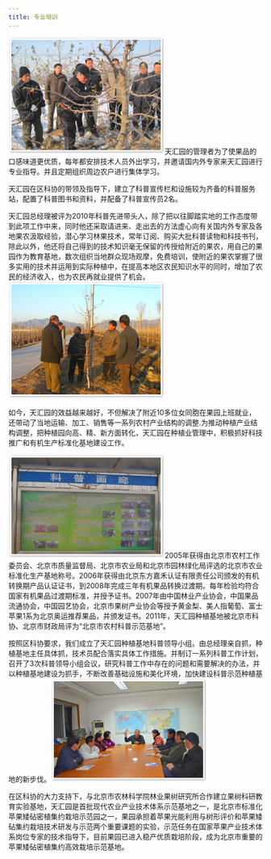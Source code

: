 ```yaml
---
title: 专业培训
---
```


![专业培训1](t1.jpg?class=float-left)天汇园的管理者为了使果品的口感味道更优质，每年都安排技术人员外出学习，并邀请国内外专家来天汇园进行专业指导。并且定期组织周边农户进行集体学习。

天汇园在区科协的带领及指导下，建立了科普宣传栏和设施较为齐备的科普服务站，配置了科普图书和资料，并配备了科普宣传员2名。

天汇园总经理被评为2010年科普先进带头人，除了把以往脚踏实地的工作态度带到此项工作中来，同时他还采取请进来、走出去的方法虚心向有关国内外专家及各地果农汲取经验，潜心学习林果技术，常年订阅、购买大批科普读物和科技书刊，除此以外，他还将自己得到的技术知识毫无保留的传授给附近的果农，用自己的果园作为教育基地，数次组织当地群众现场观摩，免费培训，使附近的果农掌握了很多实用的技术并运用到实际种植中，在提高本地区农民知识水平的同时，增加了农民的经济收入，也为农民再就业提供了机会。![专业培训2](t2.jpg?class=float-right)


如今，天汇园的效益越来越好，不但解决了附近10多位女同胞在果园上班就业，还带动了当地运输、加工、销售等一系列农村产业结构的调整.为推动种植产业结构调整，把种植园向高、精、新方面转化，天汇园在种植业管理中，积极抓好科技推广和有机生产标准化基地建设工作。

![专业培训3](t3.jpg?class=float-left)2005年获得由北京市农村工作委员会、北京市质量监督局、北京市农业局和北京市园林绿化局评选的北京市农业标准化生产基地称号。2006年获得由北京东方嘉禾认证有限责任公司颁发的有机转换期产品认证证书，到2008年完成三年有机果品转换过渡期。每年检验均符合国家有机果品过渡期标准，并授予证书。2007年由中国林业产业协会，中国果品流通协会，中国园艺协会，北京市果树产业协会等授予黄金梨、美人指葡萄、富士苹果1系为北京奥运推荐果品，并颁发证书。2011年，天汇园种植基地被北京市科协、北京市财政局评为“北京市农村科普示范基地”。

按照区科协要求，我们成立了天汇园种植基地科普领导小组。由总经理亲自抓，种植基地主任具体抓，技术员配合落实具体工作措施。并制订一系列科普工作计划，召开了3次科普领导小组会议，研究科普工作中存在的问题和需要解决的办法，并以种植基地建设为抓手，不断改善基础设施和美化环境，加快建设科普示范种植基地的新步伐。![专业培训4](t4.jpg?class=float-right)

在区科协的大力支持下，与北京市农林科学院林业果树研究所合作建立果树科研教育实验基地，天汇园是首批现代农业产业技术体系示范基地之一，是北京市标准化苹果矮砧密植集约栽培示范园之一，果园承担着苹果光能利用与树形评价和苹果矮砧集约栽培技术研发与示范两个重要课题的实验，示范任务在国家苹果产业技术体系岗位专家的技术指导下，目前果园已进入稳产优质栽培阶段，成为北京市重要的苹果矮砧密植集约高效栽培示范基地。